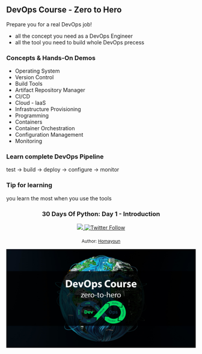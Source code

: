## DevOps Course - Zero to Hero
Prepare you for a real DevOps job!
* all the concept you need as a DevOps Engineer
* all the tool you need to build whole DevOps precess
### Concepts & Hands-On Demos
* Operating System
* Version Control
* Build Tools
* Artifact Repository Manager
* CI/CD
* Cloud - laaS
* Infrastructure Provisioning
* Programming
* Containers
* Container Orchestration
* Configuration Management
* Monitoring
### Learn complete DevOps Pipeline
test -> build -> deploy -> configure -> monitor

### Tip for learning
you learn the most when you use the tools



<div align="center">
  <h3> 30 Days Of Python: Day 1 - Introduction</h3>
  <a class="header-badge" target="_blank" href="https://www.linkedin.com/in/homadb/">
  <img src="https://img.shields.io/badge/style--5eba00.svg?label=LinkedIn&logo=linkedin&style=social">
  </a>
  <a class="header-badge" target="_blank" href="https://twitter.com/0xb4sh">
  <img alt="Twitter Follow" src="https://img.shields.io/twitter/follow/0xb4sh?style=social">
  </a>

  <sub>Author:
  <a href="https://www.linkedin.com/in/homadb/" target="_blank">Homayoun</a><br>
  </sub>
</div>

![devopscoursebanner](./images/course-banner.jpg)
